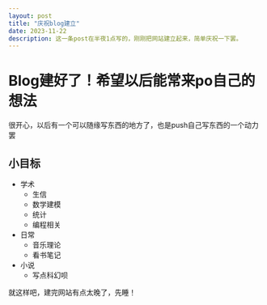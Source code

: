 ```yaml
---
layout: post
title: "庆祝blog建立"
date: 2023-11-22
description: 这一条post在半夜1点写的，刚刚把网站建立起来，简单庆祝一下罢。
---
```


# Blog建好了！希望以后能常来po自己的想法
很开心，以后有一个可以随缘写东西的地方了，也是push自己写东西的一个动力罢

## 小目标
* 学术
  * 生信
  * 数学建模
  * 统计
  * 编程相关
* 日常
  * 音乐理论
  * 看书笔记
* 小说
  * 写点科幻呗
 
就这样吧，建完网站有点太晚了，先睡！
